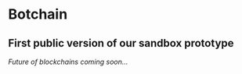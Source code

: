 ﻿# Botchain


## First public version of our sandbox prototype
_Future of blockchains coming soon..._
